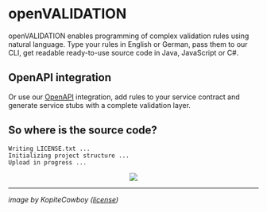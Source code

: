 # openVALIDATION

openVALIDATION enables programming of complex validation rules using natural language.
Type your rules in English or German, pass them to our CLI, get readable ready-to-use source code in Java, JavaScript or C#.

## OpenAPI integration

Or use our [OpenAPI](https://github.com/OpenAPITools/openapi-generator) integration,
add rules to your service contract and generate service stubs with a complete validation layer.

## So where is the source code?

```
Writing LICENSE.txt ...
Initializing project structure ...
Upload in progress ...
```

<p align="center">
  <img src="https://upload.wikimedia.org/wikipedia/commons/c/c7/Loading_2.gif">
</p>

---

*image by KopiteCowboy ([license](https://creativecommons.org/licenses/by-sa/4.0/deed.en))*

